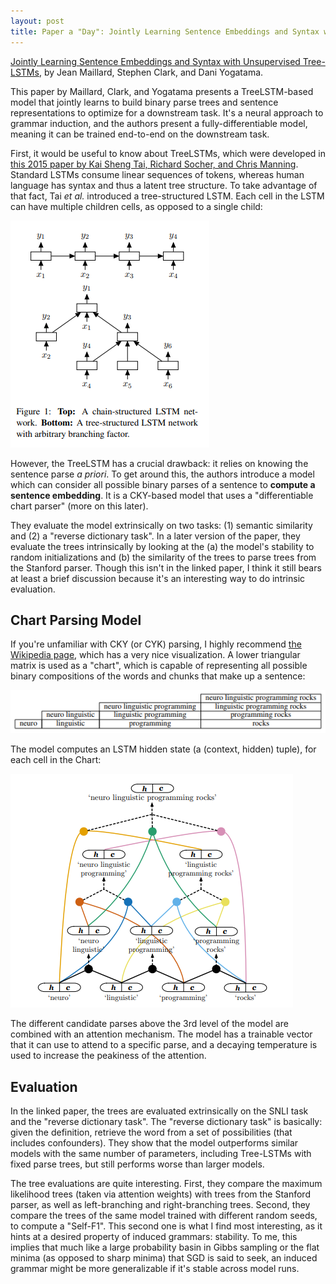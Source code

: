 ```yaml
---
layout: post
title: Paper a "Day": Jointly Learning Sentence Embeddings and Syntax with Unsupervised Tree-LSTMs
---
```


[Jointly Learning Sentence Embeddings and Syntax with Unsupervised Tree-LSTMs](https://arxiv.org/abs/1705.09189v1), by Jean Maillard, Stephen Clark, and Dani Yogatama.

This paper by Maillard, Clark, and Yogatama presents a TreeLSTM-based model that jointly learns to build binary parse trees and sentence representations to optimize for a downstream task. It's a neural approach to grammar induction, and the authors present a fully-differentiable model, meaning it can be trained end-to-end on the downstream task.

First, it would be useful to know about TreeLSTMs, which were developed in [this 2015 paper by Kai Sheng Tai, Richard Socher, and Chris Manning](https://arxiv.org/abs/1503.00075). Standard LSTMs consume linear sequences of tokens, whereas human language has syntax and thus a latent tree structure. To take advantage of that fact, Tai _et al._ introduced a tree-structured LSTM. Each cell in the LSTM can have multiple children cells, as opposed to a single child:

![TreeLSTM architecture](/images/treelstms/TreeLSTM.png)

However, the TreeLSTM has a crucial drawback: it relies on knowing the sentence parse _a priori_. To get around this, the authors introduce a model which can consider all possible binary parses of a sentence to **compute a sentence embedding**. It is a CKY-based model that uses a "differentiable chart parser" (more on this later).

They evaluate the model extrinsically on two tasks: (1) semantic similarity and (2) a "reverse dictionary task". In a later version of the paper, they evaluate the trees intrinsically by looking at the (a) the model's stability to random initializations and (b) the similarity of the trees to parse trees from the Stanford parser. Though this isn't in the linked paper, I think it still bears at least a brief discussion because it's an interesting way to do intrinsic evaluation.

## Chart Parsing Model

If you're unfamiliar with CKY (or CYK) parsing, I highly recommend [the Wikipedia page](https://en.wikipedia.org/wiki/CYK_algorithm), which has a very nice visualization. A lower triangular matrix is used as a "chart", which is capable of representing all possible binary compositions of the words and chunks that make up a sentence:

![Chart for CKY Parsing](/images/treelstms/CKY_chart.png)

The model computes an LSTM hidden state (a (context, hidden) tuple), for each cell in the Chart:

![Parse for the above Chart](/images/treelstms/CKY_parse.png)

The different candidate parses above the 3rd level of the model are combined with an attention mechanism. The model has a trainable vector that it can use to attend to a specific parse, and a decaying temperature is used to increase the peakiness of the attention.

## Evaluation

In the linked paper, the trees are evaluated extrinsically on the SNLI task and the "reverse dictionary task". The "reverse dictionary task" is basically: given the definition, retrieve the word from a set of possibilities (that includes confounders). They show that the model outperforms similar models with the same number of parameters, including Tree-LSTMs with fixed parse trees, but still performs worse than larger models.

The tree evaluations are quite interesting. First, they compare the maximum likelihood trees (taken via attention weights) with trees from the Stanford parser, as well as left-branching and right-branching trees. Second, they compare the trees of the same model trained with different random seeds, to compute a "Self-F1". This second one is what I find most interesting, as it hints at a desired property of induced grammars: stability. To me, this implies that much like a large probability basin in Gibbs sampling or the flat minima (as opposed to sharp minima) that SGD is said to seek, an induced grammar might be more generalizable if it's stable across model runs.
